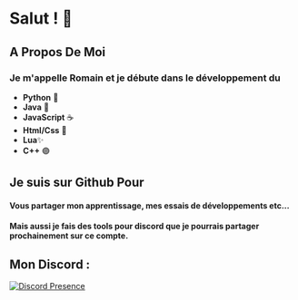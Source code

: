 # Salut ! 👋
## A Propos De Moi
### Je m'appelle Romain et je débute dans le développement du
  * **Python** 🐍
  * **Java** 🍵
  * **JavaScript** ☕
  * **Html/Css** 📌
  * **Lua**✨
  * **C++** 🟣


## Je suis sur Github Pour
#### Vous partager mon apprentissage, mes essais de développements etc...
#### Mais aussi je fais des tools pour discord que je pourrais partager prochainement sur ce compte.


## Mon Discord :








[![Discord Presence](https://lanyard-profile-readme.vercel.app/api/842883781014585376)](https://discord.com/users/842883781014585376)
